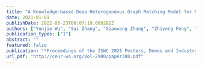 ```yaml
---
title: "A Knowledge-based Deep Heterogeneous Graph Matching Model for Multimodal RecipeQA (Proceedings of the ISWC 2021 Posters, 2021)"
date: 2021-01-01
publishDate: 2022-03-23T08:07:19.089281Z
authors: ["Yunjie Wu", "Sai Zhang", "Xiaowang Zhang", "Zhiyong Feng", "Liang Wan"]
publication_types: ["1"]
abstract: ""
featured: false
publication: "*Proceedings of the ISWC 2021 Posters, Demos and Industry Tracks: From Novel Ideas to Industrial Practice co-located with 20th International Semantic Web Conference (ISWC 2021), Virtual Conference, October 24-28, 2021*"
url_pdf: "http://ceur-ws.org/Vol-2980/paper380.pdf"
---
```


